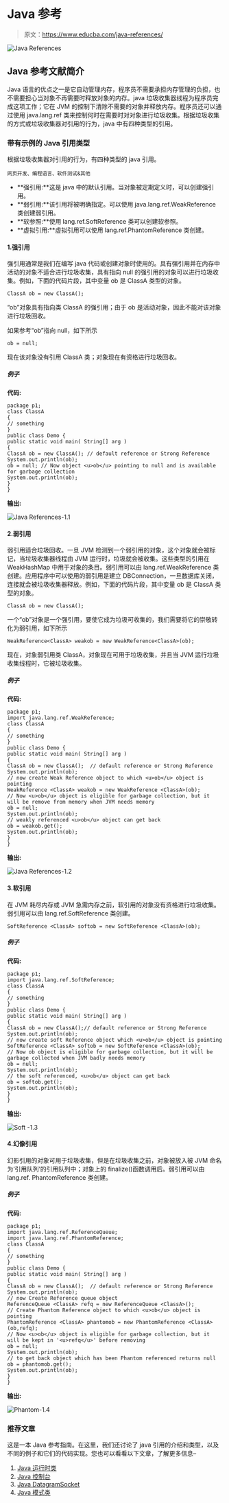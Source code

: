 # Java 参考

> 原文：<https://www.educba.com/java-references/>

![Java References](img/0b32034c31c3b0f037d6ebb212c62661.png "Java References")



## Java 参考文献简介

Java 语言的优点之一是它自动管理内存，程序员不需要承担内存管理的负担，也不需要担心当对象不再需要时释放对象的内存。java 垃圾收集器线程为程序员完成这项工作；它在 JVM 的控制下清除不需要的对象并释放内存。程序员还可以通过使用 java.lang.ref 类来控制何时在需要时对对象进行垃圾收集。根据垃圾收集的方式或垃圾收集器对引用的行为，java 中有四种类型的引用。

### 带有示例的 Java 引用类型

根据垃圾收集器对引用的行为，有四种类型的 java 引用。

<small>网页开发、编程语言、软件测试&其他</small>

*   **强引用:**这是 java 中的默认引用。当对象被定期定义时，可以创建强引用。
*   **弱引用:**该引用将被明确指定。可以使用 java.lang.ref.WeakReference 类创建弱引用。
*   **软参照:**使用 lang.ref.SoftReference 类可以创建软参照。
*   **虚拟引用:**虚拟引用可以使用 lang.ref.PhantomReference 类创建。

#### 1.强引用

强引用通常是我们在编写 java 代码或创建对象时使用的。具有强引用并在内存中活动的对象不适合进行垃圾收集，具有指向 null 的强引用的对象可以进行垃圾收集。例如，下面的代码片段，其中变量 ob 是 ClassA 类型的对象。

```
ClassA ob = new ClassA();
```

“ob”对象具有指向类 ClassA 的强引用；由于 ob 是活动对象，因此不能对该对象进行垃圾回收。

如果参考“ob”指向 null，如下所示

```
ob = null;
```

现在该对象没有引用 ClassA 类；对象现在有资格进行垃圾回收。

##### 例子

**代码:**

```
package p1;
class ClassA
{
// something
}
public class Demo {
public static void main( String[] arg )
{
ClassA ob = new ClassA(); // default reference or Strong Reference
System.out.println(ob);
ob = null; // Now object <u>ob</u> pointing to null and is available for garbage collection
System.out.println(ob);
}
}
```

**输出:**

![Java References-1.1](img/54cf21d8ca42697899513e74001bff13.png "Java References-1.1")



#### 2.弱引用

弱引用适合垃圾回收。一旦 JVM 检测到一个弱引用的对象，这个对象就会被标记，当垃圾收集器线程由 JVM 运行时，垃圾就会被收集。这些类型的引用在 WeakHashMap 中用于对象的条目。弱引用可以由 lang.ref.WeakReference 类创建。应用程序中可以使用的弱引用是建立 DBConnection，一旦数据库关闭，连接就会被垃圾收集器释放。例如，下面的代码片段，其中变量 ob 是 ClassA 类型的对象。

```
ClassA ob = new ClassA();
```

一个“ob”对象是一个强引用，要使它成为垃圾可收集的，我们需要将它的崇敬转化为弱引用，如下所示

```
WeakReference<ClassA> weakob = new WeakReference<ClassA>(ob);
```

现在，对象弱引用类 ClassA，对象现在可用于垃圾收集，并且当 JVM 运行垃圾收集线程时，它被垃圾收集。

##### 例子

**代码:**

```
package p1;
import java.lang.ref.WeakReference;
class ClassA
{
// something
}
public class Demo {
public static void main( String[] arg )
{
ClassA ob = new ClassA();  // default reference or Strong Reference
System.out.println(ob);
// now create Weak Reference object to which <u>ob</u> object is pointing
WeakReference <ClassA> weakob = new WeakReference <ClassA>(ob);
// Now <u>ob</u> object is eligible for garbage collection, but it will be remove from memory when JVM needs memory
ob = null;
System.out.println(ob);
// weakly referenced <u>ob</u> object can get back
ob = weakob.get();
System.out.println(ob);
}
}
```

**输出:**

![Java References-1.2](img/dcce9366a5ad78fef2dfde651a6fd218.png "Java References-1.2")



#### 3.软引用

在 JVM 耗尽内存或 JVM 急需内存之前，软引用的对象没有资格进行垃圾收集。弱引用可以由 lang.ref.SoftReference 类创建。

```
SoftReference <ClassA> softob = new SoftReference <ClassA>(ob);
```

##### 例子

**代码:**

```
package p1;
import java.lang.ref.SoftReference;
class ClassA
{
// something
}
public class Demo {
public static void main( String[] arg )
{
ClassA ob = new ClassA();// default reference or Strong Reference
System.out.println(ob);
// now create soft Reference object which <u>ob</u> object is pointing
SoftReference <ClassA> softob = new SoftReference <ClassA>(ob);
// Now ob object is eligible for garbage collection, but it will be garbage collected when JVM badly needs memory
ob = null;
System.out.println(ob);
// the soft referenced, <u>ob</u> object can get back
ob = softob.get();
System.out.println(ob);
}
}
```

**输出:**

![Soft -1.3](img/cd8fa237f3ec841694a75233f35b9566.png "Java References-1.3")



#### 4.幻像引用

幻影引用的对象可用于垃圾收集，但是在垃圾收集之前，对象被放入被 JVM 命名为‘引用队列’的引用队列中；对象上的 finalize()函数调用后。弱引用可以由 lang.ref. PhantomReference 类创建。

##### 例子

**代码:**

```
package p1;
import java.lang.ref.ReferenceQueue;
import java.lang.ref.PhantomReference;
class ClassA
{
// something
}
public class Demo {
public static void main( String[] arg )
{
ClassA ob = new ClassA();  // default reference or Strong Reference
System.out.println(ob);
// now Create Reference queue object
ReferenceQueue <ClassA> refq = new ReferenceQueue <ClassA>();
// Create Phantom Reference object to which <u>ob</u> object is pointing
PhantomReference <ClassA> phantomob = new PhantomReference <ClassA>(ob,refq);
// Now <u>ob</u> object is eligible for garbage collection, but it will be kept in '<u>refq</u>' before removing
ob = null;
System.out.println(ob);
// to get back object which has been Phantom referenced returns null
ob = phantomob.get();
System.out.println(ob);
}
}
```

**输出:**

![Phantom-1.4](img/a346cd1db3ea7d6f6639adc389d775ab.png "Java References-1.4")



### 推荐文章

这是一本 Java 参考指南。在这里，我们还讨论了 java 引用的介绍和类型，以及不同的例子和它们的代码实现。您也可以看看以下文章，了解更多信息–

1.  [Java 运行时类](https://www.educba.com/java-runtime-class/)
2.  [Java 控制台](https://www.educba.com/java-console/)
3.  [Java DatagramSocket](https://www.educba.com/java-datagramsocket/)
4.  [Java 模式类](https://www.educba.com/java-pattern-class/)





